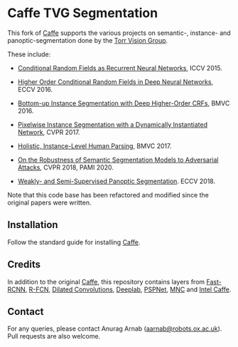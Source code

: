 # Caffe TVG Segmentation

This fork of [Caffe](https://github.com/BVLC/caffe) supports the various projects on semantic-, instance- and panoptic-segmentation done by the [Torr Vision Group](http://www.robots.ox.ac.uk/~tvg/).

These include:

- [Conditional Random Fields as Recurrent Neural Networks](https://github.com/torrvision/crfasrnn), ICCV 2015.

- [Higher Order Conditional Random Fields in Deep Neural Networks](http://www.robots.ox.ac.uk/~aarnab/projects/eccv_2016/Higher_Order_CRF_CNN.pdf), ECCV 2016.

- [Bottom-up Instance Segmentation with Deep Higher-Order CRFs](http://www.robots.ox.ac.uk/~aarnab/projects/bmvc_2016/InstanceSegmentation.pdf), BMVC 2016.

- [Pixelwise Instance Segmentation with a Dynamically Instantiated Network](https://github.com/hmph/dynamically-instantiated-network), CVPR 2017.

- [Holistic, Instance-Level Human Parsing](http://www.robots.ox.ac.uk/~aarnab/projects/bmvc_2016/InstanceSegmentation.pdf), BMVC 2017.

- [On the Robustness of Semantic Segmentation Models to Adversarial Attacks](http://www.robots.ox.ac.uk/~aarnab/adversarial_robustness.html), CVPR 2018, PAMI 2020.

- [Weakly- and Semi-Supervised Panoptic Segmentation](https://github.com/qizhuli/Weakly-Supervised-Panoptic-Segmentation). ECCV 2018.

Note that this code base has been refactored and modified since the original papers were written.

## Installation

Follow the standard guide for installing [Caffe](README_caffe.md).

## Credits

In addition to the original [Caffe](https://github.com/BVLC/caffe), this repository contains layers from [Fast-RCNN](https://github.com/rbgirshick/caffe-fast-rcnn/tree/bcd9b4eadc7d8fbc433aeefd564e82ec63aaf69c), [R-FCN](https://github.com/daijifeng001/caffe-rfcn/tree/4bcfcd104bb0b9f0862e127c71bd845ddf036f14), [Dilated Convolutions](https://github.com/fyu/caffe), [Deeplab](https://bitbucket.org/aquariusjay/deeplab-public-ver2/src/master/), [PSPNet](https://github.com/hszhao/PSPNet), [MNC](https://github.com/daijifeng001/caffe-mnc/tree/d8bf82b7dae8e48e098d3316860c4a86f847b1e6) and [Intel Caffe](https://github.com/intel/caffe).

## Contact

For any queries, please contact Anurag Arnab (aarnab@robots.ox.ac.uk). Pull requests are also welcome.